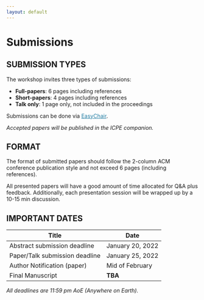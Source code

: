 ```yaml
---
layout: default
---
```

<h1><b>Submissions</b></h1>

<h2><b>SUBMISSION TYPES</b></h2>

The workshop invites three types of submissions:

<ul>
  <li><b>Full-papers</b>: 6 pages including references</li>
  <li><b>Short-papers</b>: 4 pages including references</li>
  <li><b>Talk only</b>: 1 page only, not included in the proceedings</li>
</ul>

Submissions can be done via <a href="https://easychair.org/conferences/?conf=panda22" style="color: #227da3">EasyChair</a>.
<p><i>Accepted papers will be published in the ICPE companion.</i></p>

<h2><b>FORMAT</b></h2>

<p>The format of submitted papers should follow the 2-column ACM conference publication style and not exceed 6 pages (including references). </p>
All presented papers will have a good amount of time allocated for Q&A plus feedback. Additionally, each presentation session will be wrapped up by a 10-15 min discussion. 

<h2><b>IMPORTANT DATES</b></h2>

| Title                       | Date             |
|-----------------------------|------------------|
| Abstract submission deadline   | January 20, 2022 |
| Paper/Talk submission deadline    | January 25, 2022 |
| Author Notification (paper) |  Mid of February |
| Final Manuscript            |      **TBA**     |

<p><i>All deadlines are 11:59 pm AoE (Anywhere on Earth).</i></p>
